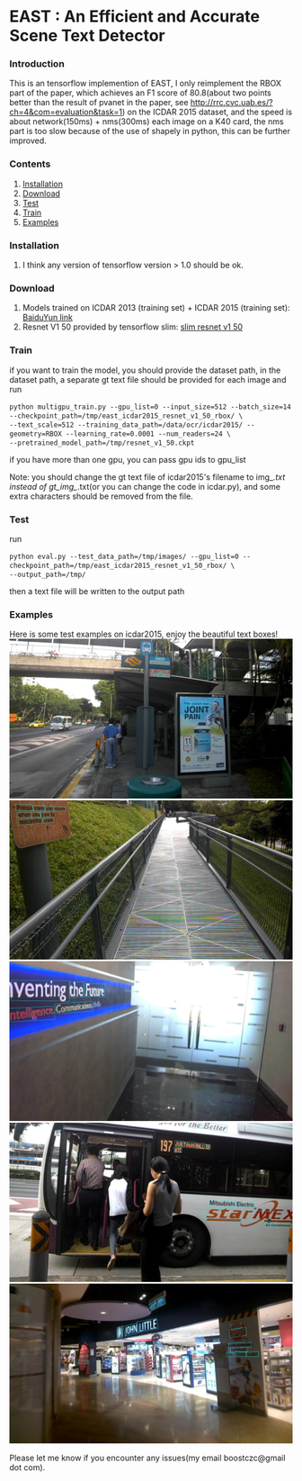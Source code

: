# EAST : An Efficient and Accurate Scene Text Detector

### Introduction
This is an tensorflow implemention of EAST, I only reimplement the RBOX part of the paper, which achieves an F1 score
of 80.8(about two points better than the result of pvanet in the paper, see http://rrc.cvc.uab.es/?ch=4&com=evaluation&task=1) on the ICDAR 2015 dataset, and the speed is about network(150ms) + nms(300ms) each image on a K40 card, the nms part is too 
slow because of the use of shapely in python, this can be further improved.


### Contents
1. [Installation](#installation)
2. [Download](#download)
3. [Test](#train)
4. [Train](#test)
5. [Examples](#examples)

### Installation
1. I think any version of tensorflow version > 1.0 should be ok.

### Download
1. Models trained on ICDAR 2013 (training set) + ICDAR 2015 (training set): [BaiduYun link](http://pan.baidu.com/s/1jHWDrYQ)
2. Resnet V1 50 provided by tensorflow slim: [slim resnet v1 50](http://download.tensorflow.org/models/resnet_v1_50_2016_08_28.tar.gz)

### Train
if you want to train the model, you should provide the dataset path, in the dataset path, a separate gt text file should be provided for each image
and run

```
python multigpu_train.py --gpu_list=0 --input_size=512 --batch_size=14 --checkpoint_path=/tmp/east_icdar2015_resnet_v1_50_rbox/ \
--text_scale=512 --training_data_path=/data/ocr/icdar2015/ --geometry=RBOX --learning_rate=0.0001 --num_readers=24 \
--pretrained_model_path=/tmp/resnet_v1_50.ckpt
```

if you have more than one gpu, you can pass gpu ids to gpu_list

Note: you should change the gt text file of icdar2015's filename to img_*.txt instead of gt_img_*.txt(or you can change the code in icdar.py), and some extra characters should be removed from the file.

### Test
run
```
python eval.py --test_data_path=/tmp/images/ --gpu_list=0 --checkpoint_path=/tmp/east_icdar2015_resnet_v1_50_rbox/ \
--output_path=/tmp/
```

then a text file will be written to the output path


### Examples
Here is some test examples on icdar2015, enjoy the beautiful text boxes!
![image_1](Examples/img_2.jpg)
![image_2](Examples/img_10.jpg)
![image_3](Examples/img_14.jpg)
![image_4](Examples/img_26.jpg)
![image_5](Examples/img_75.jpg)

Please let me know if you encounter any issues(my email boostczc@gmail dot com).
